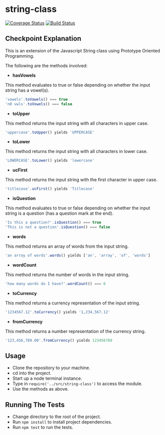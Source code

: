# string-class

[![Coverage Status](https://coveralls.io/repos/github/andela-skieha/string-class/badge.svg?branch=master)](https://coveralls.io/github/andela-skieha/string-class?branch=master)
[![Build Status](https://travis-ci.org/andela-skieha/string-class.svg?branch=master)](https://travis-ci.org/andela-skieha/string-class)

## Checkpoint Explanation
This is an extension of the Javascript String class using Prototype Oriented Programming.


The following are the methods involved:
* **hasVowels**

This method evaluates to true or false depending on whether the input string has a vowel(s).

```javascript
'vowels'.toVowels() === true
'n0 vwls'.toVowels() === false
```

* **toUpper**

This method returns the input string with all characters in upper case.

```javascript
'uppercase'.toUpper() yields 'UPPERCASE'
```

* **toLower**

This method returns the input string with all characters in lower case.

```javascript
'LOWERCASE'.toLower() yields 'lowercase'
```

* **ucFirst**

This method returns the input string with the first character in upper case.

```javascript
'titlecase'.ucFirst() yields 'Titlecase'
```

* **isQuestion**

This method evaluates to true or false depending on whether the input string is a question (has a question mark at the end).

```javascript
'Is this a question?'.isQuestion() === true
'This is not a question'.isQuestion() === false
```

* **words**

This method returns an array of words from the input string.

```javascript
'an array of words'.words() yields ['an', 'array', 'of', 'words']
```

* **wordCount**

This method returns the number of words in the input string.

```javascript
'how many words do I have?'.wordCount() === 6
```

* **toCurrency**

This method returns a currency representation of the input string.

```javascript
'1234567.12'.toCurrency() yields '1,234,567.12'
```

* **fromCurrency**

This method returns a number representation of the currency string.

```javascript
'123,456,789.00'.fromCurrency() yields 123456789
```

## Usage
* Clone the repository to your machine.
* cd into the project.
* Start up a node terminal instance.
* Type in `require('../src/string-class')` to access the module.
* Use the methods as above.


## Running The Tests
* Change directory to the root of the project.
* Run `npm install` to install project dependencies.
* Run `npm test` to run the tests.
